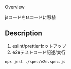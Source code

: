 Overview

jsコードをtsコードに移植

## Description

1. eslint/prettierセットアップ
2. e2eテストコード記述/実行

```
npx jest ./spec/e2e.spec.js
```